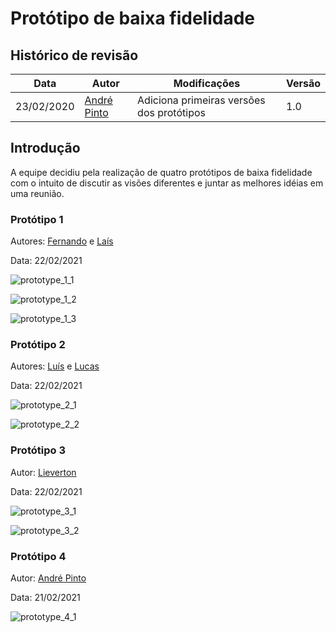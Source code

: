 # Protótipo de baixa fidelidade


## Histórico de revisão

| Data       | Autor                                        | Modificações                      | Versão |
| ---------- | -------------------------------------------- | --------------------------------- | ------ |
| 23/02/2020 | [André Pinto](https://github.com/andrelucax) | Adiciona primeiras versões dos protótipos | 1.0    |

## Introdução

A equipe decidiu pela realização de quatro protótipos de baixa fidelidade com o intuito de discutir as visões diferentes e juntar as melhores idéias em uma reunião.

### Protótipo 1

Autores: [Fernando](https://github.com/SFernandoS) e [Laís](https://github.com/laispa)

Data: 22/02/2021

![prototype_1_1](../assets/img/prototype/low/prototype_1_1.png)

![prototype_1_2](../assets/img/prototype/low/prototype_1_2.png)

![prototype_1_3](../assets/img/prototype/low/prototype_1_3.png)

### Protótipo 2 

Autores: [Luís](https://github.com/luisgaboardi) e [Lucas](https://github.com/nickby2)

Data: 22/02/2021

![prototype_2_1](../assets/img/prototype/low/prototype_2_1.png)

![prototype_2_2](../assets/img/prototype/low/prototype_2_2.png)

### Protótipo 3

Autor: [Lieverton](https://lievertom.github.io/)

Data: 22/02/2021

![prototype_3_1](../assets/img/prototype/low/prototype_3_1.jpg)

![prototype_3_2](../assets/img/prototype/low/prototype_3_2.jpg)

### Protótipo 4

Autor: [André Pinto](https://github.com/andrelucax)

Data: 21/02/2021

![prototype_4_1](../assets/img/prototype/low/prototype_4_1.png)
